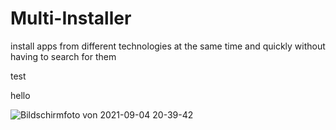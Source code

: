# Multi-Installer
install apps from different technologies at the same time and quickly without having to search for them



test



hello


![Bildschirmfoto von 2021-09-04 20-39-42](https://user-images.githubusercontent.com/53810557/137157530-8118529f-0a7c-499a-97cd-7972433a511f.png)
